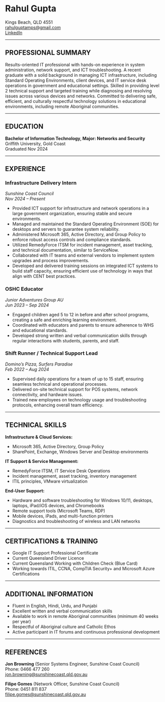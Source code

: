# Rahul Gupta

Kings Beach, QLD 4551  
rahulguptamps@gmail.com  
[LinkedIn](https://www.linkedin.com/in/irahulgupta)

---

## PROFESSIONAL SUMMARY

Results-oriented IT professional with hands-on experience in system administration, network support, and ICT troubleshooting. A recent graduate with a solid background in managing ICT infrastructure, including Standard Operating Environments, client devices, and IT service desk operations in government and educational settings. Skilled in providing level 2 technical support and targeted training while diagnosing and resolving issues across various devices and networks. Committed to delivering safe, efficient, and culturally respectful technology solutions in educational environments, including remote Aboriginal communities.

---

## EDUCATION

**Bachelor of Information Technology, Major: Networks and Security**  
Griffith University, Gold Coast  
Graduated Nov 2024

---

## EXPERIENCE

### Infrastructure Delivery Intern  
*Sunshine Coast Council*  
_Nov 2024 – Present_  

- Provided ICT support for infrastructure and network operations in a large government organization, ensuring stable and secure environments.
- Managed and maintained the Standard Operating Environment (SOE) for desktops and servers to guarantee system reliability.
- Administered Microsoft 365, Active Directory, and Group Policy to enforce robust access controls and compliance standards.
- Utilized RemedyForce ITSM for incident management, asset tracking, and technical documentation, similar to ServiceNow.
- Collaborated with IT teams and external vendors to implement system upgrades and process improvements.
- Developed and delivered training sessions on integrated ICT systems to build staff capacity, ensuring efficient use of technology in ways that align with CENT best practices.

### OSHC Educator  
*Junior Adventures Group AU*  
_Jun 2023 – Sep 2024_  

- Engaged children aged 5 to 12 in before and after school programs, creating a safe and enriching learning environment.
- Coordinated with educators and parents to ensure adherence to WHS and educational standards.
- Developed strong written and verbal communication skills through regular interactions with students, parents, and staff.

### Shift Runner / Technical Support Lead  
*Domino’s Pizza, Surfers Paradise*  
_Feb 2022 – Aug 2024_  

- Supervised daily operations for a team of up to 15 staff, ensuring seamless technical and operational processes.
- Delivered on-site technical support for POS systems, network connectivity, and hardware issues.
- Trained new employees on technology usage and troubleshooting protocols, enhancing overall team efficiency.

---

## TECHNICAL SKILLS

**Infrastructure & Cloud Services:**  
- Microsoft 365, Active Directory, Group Policy  
- SharePoint, Exchange, Windows Server and Desktop environments

**IT Support & Service Management:**  
- RemedyForce ITSM, IT Service Desk Operations  
- Incident management, asset tracking, inventory management  
- ITIL principles, VMware virtualization

**End-User Support:**  
- Hardware and software troubleshooting for Windows 10/11, desktops, laptops, iPad/iOS devices, and Chromebooks  
- Remote support tools (Microsoft Teams, RDP)  
- Mobile devices, iPads, and multi-function printers  
- Diagnostics and troubleshooting of wireless and LAN networks

---

## CERTIFICATIONS & TRAINING

- Google IT Support Professional Certificate  
- Current Queensland Driver Licence  
- Current Queensland Working with Children Check (Blue Card)  
- Working towards ITIL, CCNA, CompTIA Security+ and Microsoft Azure Certifications

---

## ADDITIONAL INFORMATION

- Fluent in English, Hindi, Urdu, and Punjabi  
- Excellent written and verbal communication skills  
- Available to work in remote Aboriginal communities (minimum 40 weeks per year)  
- Respectful of Aboriginal culture and Catholic Ethos  
- Active participant in IT forums and continuous professional development

---

## REFERENCES

**Jon Browning** (Senior Systems Engineer, Sunshine Coast Council)  
Phone: 0466 477 260  
jon.browning@sunshinecoast.qld.gov.au

**Filipe Gomes** (Network Officer, Sunshine Coast Council)  
Phone: 0451 811 837  
filipe.gomes@sunshinecoast.qld.gov.au
